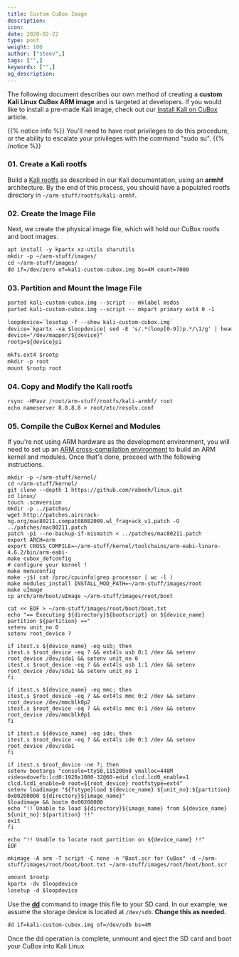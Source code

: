```yaml
---
title: Custom CuBox Image
description:
icon:
date: 2020-02-22
type: post
weight: 100
author: ["steev",]
tags: ["",]
keywords: ["",]
og_description:
---
```


The following document describes our own method of creating a **custom Kali Linux CuBox ARM image** and is targeted at developers. If you would like to install a pre-made Kali image, check out our [Install Kali on CuBox](/docs/arm/kali-linux-cubox/) article.

{{% notice info %}}
You'll need to have root privileges to do this procedure, or the ability to escalate your privileges with the command "sudo su".
{{% /notice %}}

### 01. Create a Kali rootfs

Build a [Kali rootfs](/docs/development/kali-linux-arm-chroot/) as described in our Kali documentation, using an **armhf** architecture. By the end of this process, you should have a populated rootfs directory in `~/arm-stuff/rootfs/kali-armhf`.

### 02. Create the Image File

Next, we create the physical image file, which will hold our CuBox rootfs and boot images.

```markdown
apt install -y kpartx xz-utils sharutils
mkdir -p ~/arm-stuff/images/
cd ~/arm-stuff/images/
dd if=/dev/zero of=kali-custom-cubox.img bs=4M count=7000
```

### 03. Partition and Mount the Image File

```markdown
parted kali-custom-cubox.img --script -- mklabel msdos
parted kali-custom-cubox.img --script -- mkpart primary ext4 0 -1
```

```html
loopdevice=`losetup -f --show kali-custom-cubox.img`
device=`kpartx -va $loopdevice| sed -E 's/.*(loop[0-9])p.*/\1/g' | head -1`
device="/dev/mapper/${device}"
rootp=${device}p1

mkfs.ext4 $rootp
mkdir -p root
mount $rootp root
```

### 04. Copy and Modify the Kali rootfs

```markdown
rsync -HPavz /root/arm-stuff/rootfs/kali-armhf/ root
echo nameserver 8.8.8.8 > root/etc/resolv.conf
```

### 05. Compile the CuBox Kernel and Modules

If you're not using ARM hardware as the development environment, you will need to set up an [ARM cross-compilation environment](/docs/development/arm-cross-compilation-environment/) to build an ARM kernel and modules. Once that's done, proceed with the following instructions.

```plaintext
mkdir -p ~/arm-stuff/kernel/
cd ~/arm-stuff/kernel/
git clone --depth 1 https://github.com/rabeeh/linux.git
cd linux/
touch .scmversion
mkdir -p ../patches/
wget http://patches.aircrack-ng.org/mac80211.compat08082009.wl_frag+ack_v1.patch -O ../patches/mac80211.patch
patch -p1 --no-backup-if-mismatch < ../patches/mac80211.patch
export ARCH=arm
export CROSS_COMPILE=~/arm-stuff/kernel/toolchains/arm-eabi-linaro-4.6.2/bin/arm-eabi-
make cubox_defconfig
# configure your kernel !
make menuconfig
make -j$( cat /proc/cpuinfo|grep processor | wc -l )
make modules_install INSTALL_MOD_PATH=~/arm-stuff/images/root
make uImage
cp arch/arm/boot/uImage ~/arm-stuff/images/root/boot

cat << EOF > ~/arm-stuff/images/root/boot/boot.txt
echo "== Executing ${directory}${bootscript} on ${device_name} partition ${partition} =="
setenv unit_no 0
setenv root_device ?

if itest.s ${device_name} -eq usb; then
itest.s $root_device -eq ? && ext4ls usb 0:1 /dev && setenv root_device /dev/sda1 && setenv unit_no 0
itest.s $root_device -eq ? && ext4ls usb 1:1 /dev && setenv root_device /dev/sda1 && setenv unit_no 1
fi

if itest.s ${device_name} -eq mmc; then
itest.s $root_device -eq ? && ext4ls mmc 0:2 /dev && setenv root_device /dev/mmcblk0p2
itest.s $root_device -eq ? && ext4ls mmc 0:1 /dev && setenv root_device /dev/mmcblk0p1
fi

if itest.s ${device_name} -eq ide; then
itest.s $root_device -eq ? && ext4ls ide 0:1 /dev && setenv root_device /dev/sda1
fi

if itest.s $root_device -ne ?; then
setenv bootargs "console=ttyS0,115200n8 vmalloc=448M video=dovefb:lcd0:1920x1080-32@60-edid clcd.lcd0_enable=1 clcd.lcd1_enable=0 root=${root_device} rootfstype=ext4"
setenv loadimage "${fstype}load ${device_name} ${unit_no}:${partition} 0x00200000 ${directory}${image_name}"
$loadimage && bootm 0x00200000
echo "!! Unable to load ${directory}${image_name} from ${device_name} ${unit_no}:${partition} !!"
exit
fi

echo "!! Unable to locate root partition on ${device_name} !!"
EOF

mkimage -A arm -T script -C none -n "Boot.scr for CuBox" -d ~/arm-stuff/images/root/boot/boot.txt ~/arm-stuff/images/root/boot/boot.scr
```

```markdown
umount $rootp
kpartx -dv $loopdevice
losetup -d $loopdevice
```

Use the **[dd](https://packages.debian.org/testing/dd)** command to image this file to your SD card. In our example, we assume the storage device is located at `/dev/sdb`. **Change this as needed.**

```markdown
dd if=kali-custom-cubox.img of=/dev/sdb bs=4M
```

Once the dd operation is complete, unmount and eject the SD card and boot your CuBox into Kali Linux

